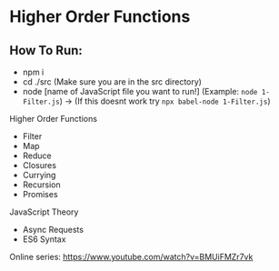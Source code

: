 # Higher Order Functions

## How To Run:
- npm i
- cd ./src (Make sure you are in the src directory)
- node [name of JavaScript file you want to run!] (Example: ```node 1-Filter.js```) -> (If this doesnt work try ```npx babel-node 1-Filter.js```)

Higher Order Functions
- Filter
- Map
- Reduce
- Closures
- Currying
- Recursion
- Promises

JavaScript Theory
- Async Requests
- ES6 Syntax

Online series: https://www.youtube.com/watch?v=BMUiFMZr7vk
